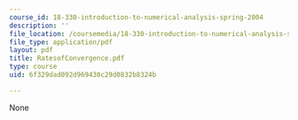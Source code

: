 ```yaml
---
course_id: 18-330-introduction-to-numerical-analysis-spring-2004
description: ''
file_location: /coursemedia/18-330-introduction-to-numerical-analysis-spring-2004/6f329dad092d969430c29d0832b8324b_RatesofConvergence.pdf
file_type: application/pdf
layout: pdf
title: RatesofConvergence.pdf
type: course
uid: 6f329dad092d969430c29d0832b8324b

---
```

None